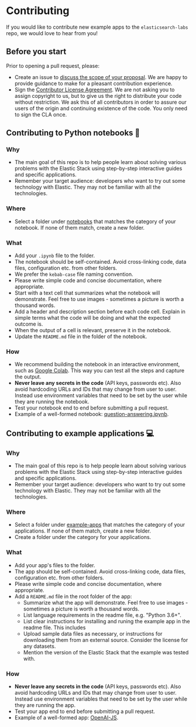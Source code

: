 # Contributing

If you would like to contribute new example apps to the `elasticsearch-labs` repo, we would love to hear from you!

## Before you start

Prior to opening a pull request, please:
- Create an issue to [discuss the scope of your proposal](https://github.com/elastic/elasticsearch-labs/issues). We are happy to provide guidance to make for a pleasant contribution experience.
- Sign the [Contributor License Agreement](https://www.elastic.co/contributor-agreement/). We are not asking you to assign copyright to us, but to give us the right to distribute your code without restriction. We ask this of all contributors in order to assure our users of the origin and continuing existence of the code. You only need to sign the CLA once.

## Contributing to Python notebooks 📒

### Why

* The main goal of this repo is to help people learn about solving various problems with the Elastic Stack using step-by-step interactive guides and specific applications.
* Remember your target audience: developers who want to try out some technology with Elastic. They may not be familiar with all the technologies.

### Where

* Select a folder under [notebooks](../notebooks/README.md) that matches the category of your notebook. If none of them match, create a new folder.

### What

* Add your `.ipynb` file to the folder.
* The notebook should be self-contained. Avoid cross-linking code, data files, configuration etc. from other folders.
* We prefer the `kebab-case` file naming convention.
* Please write simple code and concise documentation, where appropriate.
* Start with a text cell that summarizes what the notebook will demonstrate. Feel free to use images - sometimes a picture is worth a thousand words.
* Add a header and description section before each code cell. Explain in simple terms what the code will be doing and what the expected outcome is.
* When the output of a cell is relevant, preserve it in the notebook.
* Update the `README.md` file in the folder of the notebook.

### How

* We recommend building the notebook in an interactive environment, such as [Google Colab](https://colab.google/). This way you can test all the steps and capture the output.
* **Never leave any secrets in the code** (API keys, passwords etc). Also avoid hardcoding URLs and IDs that may change from user to user. Instead use environment variables that need to be set by the user while they are running the notebook.
* Test your notebook end to end before submitting a pull request.
* Example of a well-formed notebook: [question-answering.ipynb](../notebooks/generative-ai/question-answering.ipynb).

## Contributing to example applications 💻

### Why

* The main goal of this repo is to help people learn about solving various problems with the Elastic Stack using step-by-step interactive guides and specific applications.
* Remember your target audience: developers who want to try out some technology with Elastic. They may not be familiar with all the technologies.

### Where

* Select a folder under [example-apps](../example-apps/README.md) that matches the category of your applications. If none of them match, create a new folder.
* Create a folder under the category for your applications.

### What

* Add your app's files to the folder.
* The app should be self-contained. Avoid cross-linking code, data files, configuration etc. from other folders.
* Please write simple code and concise documentation, where appropriate.
* Add a `README.md` file in the root folder of the app:
  * Summarize what the app will demonstrate. Feel free to use images - sometimes a picture is worth a thousand words.
  * List language requirements in the readme file, e.g. "Python 3.6+".
  * List clear instructions for installing and runing the example app in the readme file. This includes
  * Upload sample data files as necessary, or instructions for downloading them from an external source. Consider the license for any datasets.
  * Mention the version of the Elastic Stack that the example was tested with.

### How

* **Never leave any secrets in the code** (API keys, passwords etc). Also avoid hardcoding URLs and IDs that may change from user to user. Instead use environment variables that need to be set by the user while they are running the app.
* Test your app end to end before submitting a pull request.
* Example of a well-formed app: [OpenAI-JS](../example-apps/OpenAI-embeddings/OpenAI-JS/README.md).
